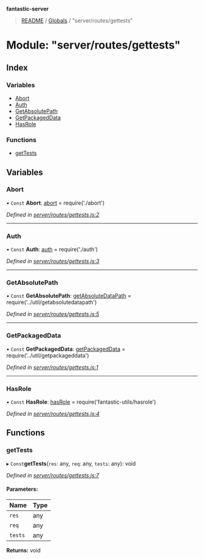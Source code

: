 **fantastic-server**

> [README](../README.md) / [Globals](../globals.md) / "server/routes/gettests"

# Module: "server/routes/gettests"

## Index

### Variables

* [Abort](_server_routes_gettests_.md#abort)
* [Auth](_server_routes_gettests_.md#auth)
* [GetAbsolutePath](_server_routes_gettests_.md#getabsolutepath)
* [GetPackagedData](_server_routes_gettests_.md#getpackageddata)
* [HasRole](_server_routes_gettests_.md#hasrole)

### Functions

* [getTests](_server_routes_gettests_.md#gettests)

## Variables

### Abort

• `Const` **Abort**: [abort](_server_routes_abort_.md#abort) = require('./abort')

*Defined in [server/routes/gettests.js:2](https://github.com/besimorhino/project-fantastic/blob/af5d0de/server/routes/gettests.js#L2)*

___

### Auth

• `Const` **Auth**: [auth](_server_routes_auth_index_.md#auth) = require('./auth')

*Defined in [server/routes/gettests.js:3](https://github.com/besimorhino/project-fantastic/blob/af5d0de/server/routes/gettests.js#L3)*

___

### GetAbsolutePath

• `Const` **GetAbsolutePath**: [getAbsoluteDataPath](_server_util_getabsolutedatapath_.md#getabsolutedatapath) = require('../util/getabsolutedatapath')

*Defined in [server/routes/gettests.js:5](https://github.com/besimorhino/project-fantastic/blob/af5d0de/server/routes/gettests.js#L5)*

___

### GetPackagedData

• `Const` **GetPackagedData**: [getPackagedData](_server_util_getpackageddata_.md#getpackageddata) = require('../util/getpackageddata')

*Defined in [server/routes/gettests.js:1](https://github.com/besimorhino/project-fantastic/blob/af5d0de/server/routes/gettests.js#L1)*

___

### HasRole

• `Const` **HasRole**: [hasRole](_packages_fantastic_utils_hasrole_.md#hasrole) = require('fantastic-utils/hasrole')

*Defined in [server/routes/gettests.js:4](https://github.com/besimorhino/project-fantastic/blob/af5d0de/server/routes/gettests.js#L4)*

## Functions

### getTests

▸ `Const`**getTests**(`res`: any, `req`: any, `tests`: any): void

*Defined in [server/routes/gettests.js:7](https://github.com/besimorhino/project-fantastic/blob/af5d0de/server/routes/gettests.js#L7)*

#### Parameters:

Name | Type |
------ | ------ |
`res` | any |
`req` | any |
`tests` | any |

**Returns:** void
